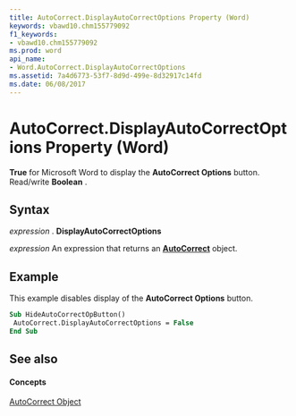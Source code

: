 ```yaml
---
title: AutoCorrect.DisplayAutoCorrectOptions Property (Word)
keywords: vbawd10.chm155779092
f1_keywords:
- vbawd10.chm155779092
ms.prod: word
api_name:
- Word.AutoCorrect.DisplayAutoCorrectOptions
ms.assetid: 7a4d6773-53f7-8d9d-499e-8d32917c14fd
ms.date: 06/08/2017
---
```



# AutoCorrect.DisplayAutoCorrectOptions Property (Word)

 **True** for Microsoft Word to display the **AutoCorrect Options** button. Read/write **Boolean** .


## Syntax

 _expression_ . **DisplayAutoCorrectOptions**

 _expression_ An expression that returns an **[AutoCorrect](autocorrect-object-word.md)** object.


## Example

This example disables display of the **AutoCorrect Options** button.


```vb
Sub HideAutoCorrectOpButton() 
 AutoCorrect.DisplayAutoCorrectOptions = False 
End Sub
```


## See also


#### Concepts


[AutoCorrect Object](autocorrect-object-word.md)

